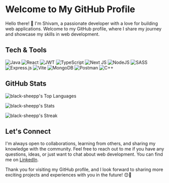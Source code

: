 
<!--
**black-sheepp/black-sheepp** is a ✨ _special_ ✨ repository because its `README.md` (this file) appears on your GitHub profile.

Here are some ideas to get you started:

- 🔭 I’m currently working on ...
- 🌱 I’m currently learning ...
- 👯 I’m looking to collaborate on ...
- 🤔 I’m looking for help with ...
- 💬 Ask me about ...
- 📫 How to reach me: ...
- 😄 Pronouns: ...
- ⚡ Fun fact: ...
-->


# Welcome to My GitHub Profile

Hello there! 👋 I'm Shivam, a passionate developer with a love for building web applications. Welcome to my GitHub profile, where I share my journey and showcase my skills in web development.

## Tech & Tools

![Java](https://img.shields.io/badge/java-%23ED8B00.svg?style=for-the-badge&logo=openjdk&logoColor=white) ![React](https://img.shields.io/badge/react-%2320232a.svg?style=for-the-badge&logo=react&logoColor=%2361DAFB) ![JWT](https://img.shields.io/badge/JWT-black?style=for-the-badge&logo=JSON%20web%20tokens) ![TypeScript](https://img.shields.io/badge/typescript-%23007ACC.svg?style=for-the-badge&logo=typescript&logoColor=white) ![Next JS](https://img.shields.io/badge/Next-black?style=for-the-badge&logo=next.js&logoColor=white) ![NodeJS](https://img.shields.io/badge/node.js-6DA55F?style=for-the-badge&logo=node.js&logoColor=white) ![SASS](https://img.shields.io/badge/SASS-hotpink.svg?style=for-the-badge&logo=SASS&logoColor=white) ![Express.js](https://img.shields.io/badge/express.js-%23404d59.svg?style=for-the-badge&logo=express&logoColor=%2361DAFB)  ![Vite](https://img.shields.io/badge/vite-%23646CFF.svg?style=for-the-badge&logo=vite&logoColor=white) ![MongoDB](https://img.shields.io/badge/MongoDB-%234ea94b.svg?style=for-the-badge&logo=mongodb&logoColor=white) ![Postman](https://img.shields.io/badge/Postman-FF6C37?style=for-the-badge&logo=postman&logoColor=white) ![C++](https://img.shields.io/badge/c++-%2300599C.svg?style=for-the-badge&logo=c%2B%2B&logoColor=white)


## GitHub Stats
 ![black-sheepp's Top Languages](https://github-readme-stats.vercel.app/api/top-langs/?username=black-sheepp&theme=tokyonight&show_icons=true&hide_border=true&layout=compact)
 
 ![black-sheepp's Stats](https://github-readme-stats.vercel.app/api?username=black-sheepp&theme=tokyonight&show_icons=true&hide_border=true&count_private=true)
 
 ![black-sheepp's Streak](https://github-readme-streak-stats.herokuapp.com/?user=black-sheepp&theme=tokyonight&hide_border=true)

## Let's Connect

I'm always open to collaborations, learning from others, and sharing my knowledge with the community. Feel free to reach out to me if you have any questions, ideas, or just want to chat about web development. You can find me on [LinkedIn](https://www.linkedin.com/in/gshivam1/).

Thank you for visiting my GitHub profile, and I look forward to sharing more exciting projects and experiences with you in the future! 😊🚀
